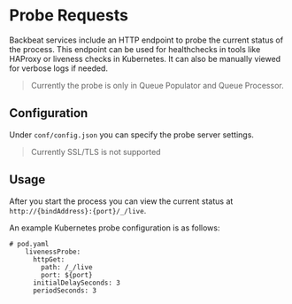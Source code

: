 # Probe Requests

Backbeat services include an HTTP endpoint to probe the current status of the process.
This endpoint can be used for healthchecks in tools like HAProxy or liveness checks
in Kubernetes.
It can also be manually viewed for verbose logs if needed.

> Currently the probe is only in Queue Populator and Queue Processor.

## Configuration

Under `conf/config.json` you can specify the probe server settings.

> Currently SSL/TLS is not supported

## Usage

After you start the process you can view the current status at
`http://{bindAddress}:{port}/_/live`.

An example Kubernetes probe configuration is as follows:

```
# pod.yaml
    livenessProbe:
      httpGet:
        path: /_/live
        port: ${port}
      initialDelaySeconds: 3
      periodSeconds: 3
```

